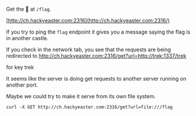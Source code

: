Get the 🚩 at `/flag`.

[http://ch.hackyeaster.com:2316](http://ch.hackyeaster.com:2316/)

If you try to ping the `flag` endpoint it gives you a message saying the flag is in another castle.

If you check in the network tab, you see that the requests are being redirected to 
http://ch.hackyeaster.com:2316/get?url=http://trek:1337/trek

for key trek

It seems like the server is doing get requests to another server running on another port.

Maybe we could try to make it serve from its own file system.
```
curl -X GET http://ch.hackyeaster.com:2316/get?url=file:///flag
```
